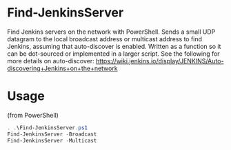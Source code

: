 # Find-JenkinsServer
Find Jenkins servers on the network with PowerShell. Sends a small UDP datagram to the local broadcast address or multicast address to find Jenkins, assuming that auto-discover is enabled. Written as a function so it can be dot-sourced or implemented in a larger script. See the following for more details on auto-discover: https://wiki.jenkins.io/display/JENKINS/Auto-discovering+Jenkins+on+the+network

# Usage
(from PowerShell)
```powershell
. .\Find-JenkinsServer.ps1
Find-JenkinsServer -Broadcast
Find-JenkinsServer -Multicast
```
